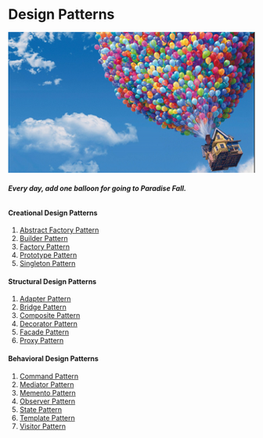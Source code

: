 # Design Patterns
![img_1.png](img_1.png)

 ###### _**Every day, add one balloon for going to Paradise Fall.**_

#### Creational Design Patterns


1) [Abstract Factory Pattern](https://github.com/MedetHasanUgurlu/Design-Patterns/tree/master/src/main/java/org/medron/abstractfactorypattern)
2) [Builder Pattern](https://github.com/MedetHasanUgurlu/Design-Patterns/tree/master/src/main/java/org/medron/builderpattern)
3) [Factory Pattern](https://github.com/MedetHasanUgurlu/Design-Patterns/tree/master/src/main/java/org/medron/factorypattern)
4) [Prototype Pattern](https://github.com/MedetHasanUgurlu/Design-Patterns/tree/master/src/main/java/org/medron/prototype)
5) [Singleton Pattern](https://github.com/MedetHasanUgurlu/Design-Patterns/tree/master/src/main/java/org/medron/singletonpattern)

#### Structural Design Patterns

1) [Adapter Pattern](https://github.com/MedetHasanUgurlu/Design-Patterns/tree/master/src/main/java/org/medron/adapterpattern)
2) [Bridge Pattern](https://github.com/MedetHasanUgurlu/Design-Patterns/tree/master/src/main/java/org/medron/bridgepattern)
3) [Composite Pattern](https://github.com/MedetHasanUgurlu/Design-Patterns/tree/master/src/main/java/org/medron/compositepattern)
4) [Decorator Pattern](https://github.com/MedetHasanUgurlu/Design-Patterns/tree/master/src/main/java/org/medron/decoratorpattern)
5) [Facade Pattern](https://github.com/MedetHasanUgurlu/Design-Patterns/tree/master/src/main/java/org/medron/facadepattern)
6) [Proxy Pattern](https://github.com/MedetHasanUgurlu/Design-Patterns/tree/master/src/main/java/org/medron/proxypattern)

#### Behavioral Design Patterns

1) [Command Pattern](https://github.com/MedetHasanUgurlu/Design-Patterns/tree/master/src/main/java/org/medron/commandpattern)
2) [Mediator Pattern](https://github.com/MedetHasanUgurlu/Design-Patterns/tree/master/src/main/java/org/medron/mediatorpattern)
3) [Memento Pattern](https://github.com/MedetHasanUgurlu/Design-Patterns/tree/master/src/main/java/org/medron/mementopattern)
4) [Observer Pattern]()
5) [State Pattern](https://github.com/MedetHasanUgurlu/Design-Patterns/tree/master/src/main/java/org/medron/statepattern)
6) [Template Pattern](https://github.com/MedetHasanUgurlu/Design-Patterns/tree/master/src/main/java/org/medron/templatepattern)
7) [Visitor Pattern]()





